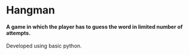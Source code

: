 # Hangman

#### A game in which the player has to guess the word in limited number of attempts.

Developed using basic python.
